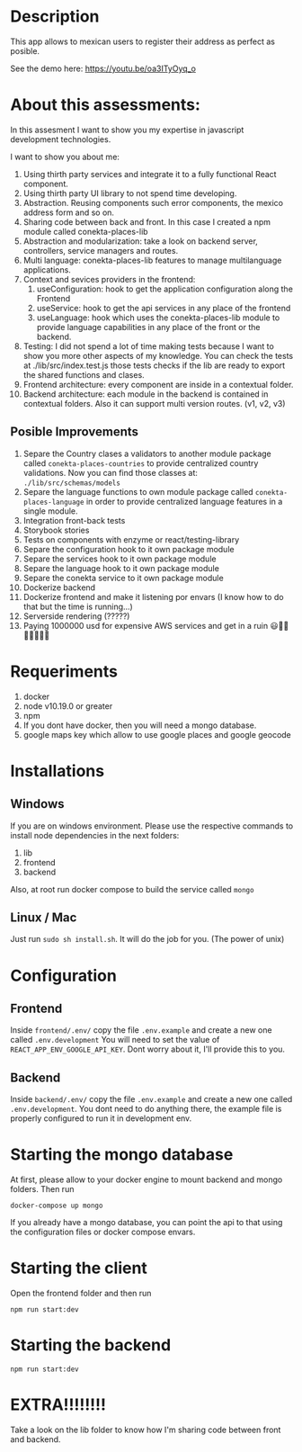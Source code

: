 # Description

This app allows to mexican users to register their address as perfect as posible.

See the demo here: https://youtu.be/oa3ITyOyq_o


# About this assessments:

In this assesment I want to show you my expertise in javascript development technologies.

I want to show you about me:

1. Using thirth party services and integrate it to a fully functional React component.
2. Using thirth party UI library to not spend time developing.
3. Abstraction. Reusing components such error components, the mexico address form and so on.
4. Sharing code between back and front. In this case I created a npm module called conekta-places-lib
5. Abstraction and modularization: take a look on backend server, controllers, service managers and routes. 
6. Multi language: conekta-places-lib features to manage multilanguage applications.
7. Context and sevices providers in the frontend:
   1. useConfiguration: hook to get the application configuration along the Frontend
   2. useService: hook to get the api services in any place of the frontend
   3. useLanguage:  hook which uses the conekta-places-lib module to provide language capabilities in any place of the front or the backend.
8. Testing: I did not spend a lot of time making tests because I want to show you more other aspects of my knowledge. You can check the tests at ./lib/src/index.test.js those tests checks if the lib are ready to export the shared functions and clases.
9. Frontend architecture: every component are inside in a contextual folder. 
10. Backend architecture: each module in the backend is contained in contextual folders. Also it can support multi version routes. (v1, v2, v3)



## Posible Improvements

1. Separe the Country clases a validators to another module package called `conekta-places-countries` to provide centralized country validations. Now you can find those classes at: `./lib/src/schemas/models`
2. Separe the language functions to own module package called `conekta-places-language` in order to provide centralized language features in a single module.
3. Integration front-back tests
4. Storybook stories
5. Tests on components with enzyme or react/testing-library
6. Separe the configuration hook to it own package module
7. Separe the services hook to it own package module
8. Separe the language hook to it own package module
9. Separe the conekta service to it own package module
10. Dockerize backend
11. Dockerize frontend and make it listening por envars (I know how to do that but the time is running...)
12. Serverside rendering (?????)
13. Paying 1000000 usd for expensive AWS services and get in a ruin  😃🤡🤡🤡🤡🤡🤡🤡




# Requeriments

1. docker
2. node v10.19.0 or greater
3. npm
4. If you dont have docker, then you will need a mongo database.
5. google maps key which allow  to use google places and google geocode

# Installations

## Windows 
If you are on windows environment. Please use the respective commands to install node dependencies in the next folders:

1. lib
2. frontend
3. backend

Also, at root run docker compose to build the service called `mongo`

## Linux / Mac

Just run `sudo sh install.sh`. It will do the job for you. (The power of unix)

# Configuration

## Frontend 

Inside `frontend/.env/` copy the file `.env.example` and create a new one called `.env.development` You will need to set the value of `REACT_APP_ENV_GOOGLE_API_KEY`. Dont worry about it, I'll provide this to you.

## Backend

Inside `backend/.env/` copy the file `.env.example` and create a new one called `.env.development`. You dont need to do anything there, the example file is properly configured to run it in development env.

# Starting the mongo database

At first, please allow to your docker engine to mount backend and mongo folders. Then run

`docker-compose up mongo`

If you already have a mongo database, you can point the api to that using the configuration files or docker compose envars.
# Starting the client

Open the  frontend folder and then run

`npm run start:dev`

# Starting the backend

`npm run start:dev`


# EXTRA!!!!!!!!

Take a look on the lib folder to know how I'm sharing code between front and backend.


